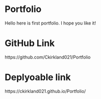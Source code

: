 # Portfolio
Hello here is first portfolio. I hope you like it!

<h1>GitHub Link</h1>
https://github.com/Ckirkland021/Portfolio


<h1>Deplyoable link</h1>
https://ckirkland021.github.io/Portfolio/
